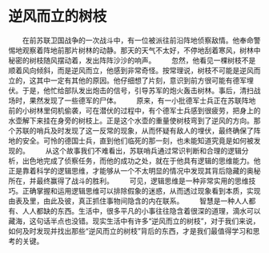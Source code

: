 # 逆风而立的树枝
　　在前苏联卫国战争的一次战斗中，有一位被派往前沿阵地侦察敌情。他奉命警惕地观察着阵地前那片树林的动静。那天的天气不太好，不停地刮着寒风，树林中秘密的树枝随风摆动着，发出阵阵沙沙的响声。 
　　忽然，他看见一棵树枝不是顺着风向倾斜，而是逆风而立，他感到非常奇怪。按常理说，树枝不可能是逆风而立的，这其中一定有其他的原因。他仔细想了片刻，意识到前方很可能有德军埋伏。于是，他忙给部队发出炮击的信号，引导苏军的炮火轰击树林。事后，清扫战场时，果然发现了一些德军的尸体。 
　　原来，有一小批德军士兵正在苏联阵地前的小树林里伺机偷袭，可在潜伏的过程中，有个德军士兵感到很疲劳，把身上的水壶解下来挂在身旁的树枝上。正是这个水壶的重量使树枝弯到了逆风的方向。那个苏联的哨兵及时发现了这一反常的现象，从而怀疑有敌人的埋伏，最终确保了阵地的安全。可怜的德国士兵，直到他们临死的那一刻，也未能知道究竟是如何被发现的。 
　　从这个故事我们不难看出，苏联哨兵通过常识判断和合理的逻辑分析，出色地完成了侦察任务，而他的成功之处，就在于他具有逻辑的思维能力。他正是靠着科学的逻辑思维，才能够从一个不太明显的情况中发现其背后隐藏的奥秘所在，并最终赢得了战斗的胜利。 
　　可见，逻辑思维是一种非常实用的思维技巧。正确掌握和运用逻辑思维可以排除假象的迷惑，从而透过现象看到本质，实现由表及里，由此及彼，真正抓住事物间隐含的内在联系。 
　　智慧是一种人人都有、人人都缺的东西。生活中，很多平凡的小事往往隐含着很深的道理，滴水可以藏海，这句话半点也没错。现实生活中有许多“逆风而立的树枝”，对于我们来说，如何及时发现并找出那些“逆风而立的树枝”背后的东西，才是我们最值得学习和思考的关键。
 